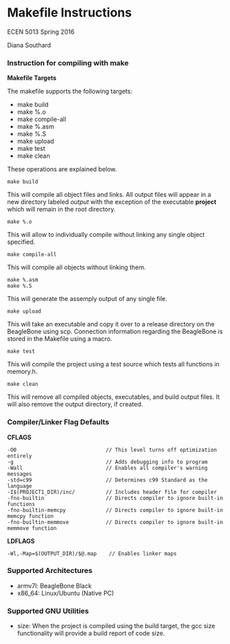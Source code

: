 # Makefile Instructions

ECEN 5013 Spring 2016

Diana Southard

### Instruction for compiling with make

**Makefile Targets**

The makefile supports the following targets:
* make build
* make %.o
* make compile-all
* make %.asm
* make %.S
* make upload
* make test
* make clean


These operations are explained below.

```
make build
```

This will compile all object files and links. All output files will appear in a new directory labeled *output* with the exception of the executable **project** which will remain in the root directory.




```
make %.o
```

This will allow to individually compile without linking any single object specified.

```
make compile-all
```

This will compile all objects without linking them.


```
make %.asm
make %.S
```

This will generate the assemply output of any single file.

```
make upload
```

This will take an executable and copy it over to a release directory on the BeagleBone using scp. Connection information regarding the BeagleBone is stored in the Makefile using a macro.

```
make test
```
This will compile the project using a test source which tests all functions in memory.h.


```
make clean
```
This will remove all compiled objects, executables, and build output files. It will also remove the output directory, if created.


### Compiler/Linker Flag Defaults

**CFLAGS**
```
-O0 							// This level turns off optimization entirely
-g 								// Adds debugging info to program
-Wall 							// Enables all compiler's warning messages
-std=c99						// Determines c99 Standard as the language
-I$(PROJECT1_DIR)/inc/			// Includes header file for compiler
-fno-builtin 					// Directs compiler to ignore built-in functions
-fno-builtin-memcpy				// Directs compiler to ignore built-in memcpy function
-fno-builtin-memmove			// Directs compiler to ignore built-in memmove function
```

**LDFLAGS**
```
-Wl,-Map=$(OUTPUT_DIR)/$@.map	 // Enables linker maps
```
### Supported Architectures

* armv7l: BeagleBone Black
* x86_64: Linux/Ubuntu (Native PC)

### Supported GNU Utilities
* size: When the project is compiled using the build target, the gcc size functionality will provide a build report of code size. 

